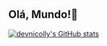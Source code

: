 ## Olá, Mundo!👋

[![devnicolly's GitHub stats](https://github-readme-stats.vercel.app/api?username=devnicolly&show_icons=true&title_color=B93559&text_color=81253&border_color=81253E&bg_color=F2E9EB&icon_color=B93559)](https://github.com/devnicolly/github-readme-stats)
